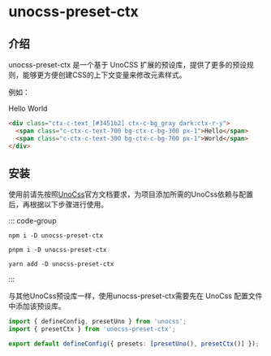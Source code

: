 # unocss-preset-ctx

## 介绍

unocss-preset-ctx 是一个基于 UnoCSS 扩展的预设库，提供了更多的预设规则，能够更方便创建CSS的上下文变量来修改元素样式。

例如：

<div class="ctx-c-text_[#3451b2] ctx-c-bg_gray dark:ctx-r-y">
  <span class="c-ctx-c-text-700 bg-ctx-c-bg-300 px-1">Hello</span>
  <span class="c-ctx-c-text-300 bg-ctx-c-bg-700 px-1">World</span>
</div>

```html [unocss]
<div class="ctx-c-text_[#3451b2] ctx-c-bg_gray dark:ctx-r-y">
  <span class="c-ctx-c-text-700 bg-ctx-c-bg-300 px-1">Hello</span>
  <span class="c-ctx-c-text-300 bg-ctx-c-bg-700 px-1">World</span>
</div>
```

## 安装

使用前请先按照[UnoCss](https://unocss.dev/integrations/vite)官方文档要求，为项目添加所需的UnoCss依赖与配置后，再根据以下步骤进行使用。

::: code-group

```shell [npm]
npm i -D unocss-preset-ctx
```

```shell [pnpm]
pnpm i -D unocss-preset-ctx
```

```shell [yarn]
yarn add -D unocss-preset-ctx
```

:::

与其他UnoCss预设库一样，使用unocss-preset-ctx需要先在 UnoCss 配置文件中添加该预设库。

```ts twoslash {2,7}
import { defineConfig, presetUno } from 'unocss';
import { presetCtx } from 'unocss-preset-ctx';

export default defineConfig({ presets: [presetUno(), presetCtx()] });
```
